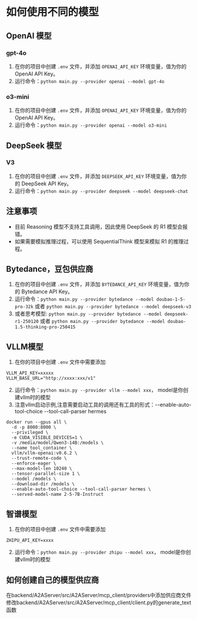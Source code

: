 # 如何使用不同的模型

## OpenAI 模型

### gpt-4o

1.  在你的项目中创建 `.env` 文件，并添加 `OPENAI_API_KEY` 环境变量，值为你的 OpenAI API Key。
2.  运行命令：`python main.py --provider openai --model gpt-4o`

### o3-mini

1.  在你的项目中创建 `.env` 文件，并添加 `OPENAI_API_KEY` 环境变量，值为你的 OpenAI API Key。
2.  运行命令：`python main.py --provider openai --model o3-mini`

## DeepSeek 模型

### V3

1.  在你的项目中创建 `.env` 文件，并添加 `DEEPSEEK_API_KEY` 环境变量，值为你的 DeepSeek API Key。
2.  运行命令：`python main.py --provider deepseek --model deepseek-chat`

## 注意事项

* 目前 Reasoning 模型不支持工具调用，因此使用 DeepSeek 的 R1 模型会报错。
* 如果需要模拟推理过程，可以使用 SequentialThink 模型来模拟 R1 的推理过程。

## Bytedance，豆包供应商
1.  在你的项目中创建 `.env` 文件，并添加 `BYTEDANCE_API_KEY` 环境变量，值为你的 Bytedance API Key。
2.  运行命令：`python main.py --provider bytedance --model doubao-1-5-pro-32k` 或者 `python main.py --provider bytedance --model deepseek-v3`
3.  或者思考模型: `python main.py --provider bytedance --model deepseek-r1-250120`  或者 `python main.py --provider bytedance --model doubao-1.5-thinking-pro-250415`

## VLLM模型
1.  在你的项目中创建 `.env` 文件中需要添加
```
VLLM_API_KEY=xxxxx
VLLM_BASE_URL="http://xxxx:xxx/v1"
```

2.  运行命令：`python main.py --provider vllm --model xxx`， model是你创建vllm时的模型
3.  注意vllm启动示例,注意需要启动工具的调用还有工具的形式：--enable-auto-tool-choice --tool-call-parser hermes
```
docker run --gpus all \
  -d -p 8000:8000 \
  --privileged \
  -e CUDA_VISIBLE_DEVICES=1 \
  -v /media/model/Qwen3-14B:/models \
  --name tool_container \
  vllm/vllm-openai:v0.6.2 \
  --trust-remote-code \
  --enforce-eager \
  --max-model-len 10240 \
  --tensor-parallel-size 1 \
  --model /models \
  --download-dir /models \
  --enable-auto-tool-choice --tool-call-parser hermes \
  --served-model-name 2-5-7B-Instruct
```

## 智谱模型
1.  在你的项目中创建 `.env` 文件中需要添加
```
ZHIPU_API_KEY=xxxx
```
2.  运行命令：`python main.py --provider zhipu --model xxx`， model是你创建vllm时的模型

## 如何创建自己的模型供应商
在backend/A2AServer/src/A2AServer/mcp_client/providers中添加供应商文件
修改backend/A2AServer/src/A2AServer/mcp_client/client.py的generate_text函数